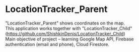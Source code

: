 # LocationTracker_Parent
 "LocationTracker_Parent" shows coordinates on the map.<br />
 This application works together with "LocationTracker_Child" (https://github.com/ShishkinDenis/LocationTracker_Child) <br />
 Main objective of project – learning Google Map API, Firebase authentication (email and phone), Cloud Firestore.
